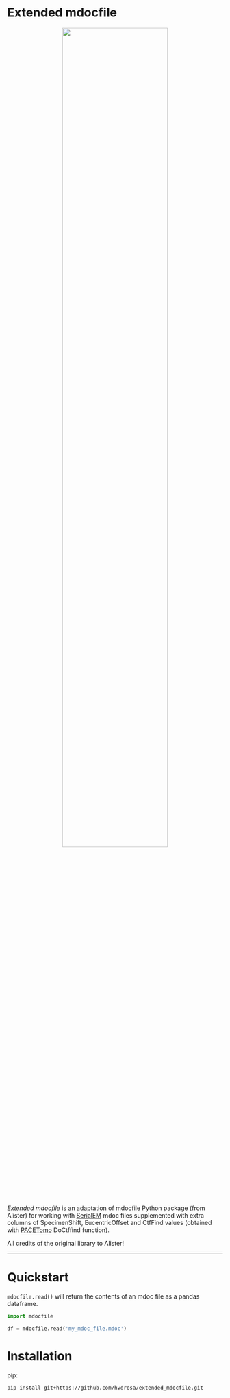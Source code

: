 # Extended mdocfile

<p align="center" width="100%">
    <img width="70%" src="https://user-images.githubusercontent.com/7307488/205445941-8db4ad0e-648a-446e-812d-bd1b81ec19b8.png"> 
</p>

*Extended mdocfile* is an adaptation of mdocfile Python package (from Alister) for working with [SerialEM](https://bio3d.colorado.edu/SerialEM/) mdoc files supplemented with extra columns of SpecimenShift, EucentricOffset and CtfFind values (obtained with [PACETomo](https://github.com/eisfabian/PACEtomo.git) DoCtffind function).

All credits of the original library to Alister!

---

# Quickstart

`mdocfile.read()` will return the contents of an mdoc file as a pandas 
dataframe.

```python
import mdocfile

df = mdocfile.read('my_mdoc_file.mdoc')
```

# Installation

pip:

```shell
pip install git+https://github.com/hvdrosa/extended_mdocfile.git
```

